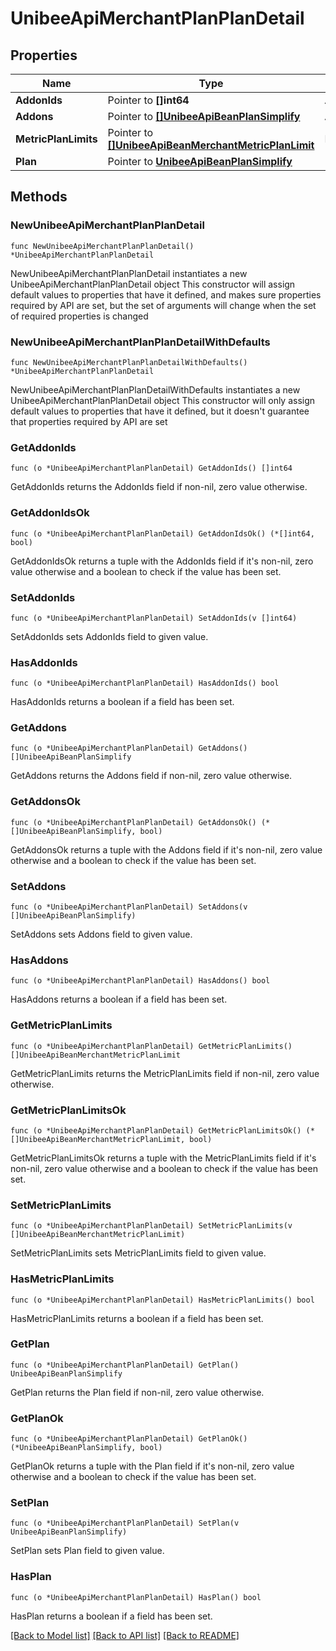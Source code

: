 # UnibeeApiMerchantPlanPlanDetail

## Properties

Name | Type | Description | Notes
------------ | ------------- | ------------- | -------------
**AddonIds** | Pointer to **[]int64** | AddonIds | [optional] 
**Addons** | Pointer to [**[]UnibeeApiBeanPlanSimplify**](UnibeeApiBeanPlanSimplify.md) | Addons | [optional] 
**MetricPlanLimits** | Pointer to [**[]UnibeeApiBeanMerchantMetricPlanLimit**](UnibeeApiBeanMerchantMetricPlanLimit.md) | MetricPlanLimits | [optional] 
**Plan** | Pointer to [**UnibeeApiBeanPlanSimplify**](UnibeeApiBeanPlanSimplify.md) |  | [optional] 

## Methods

### NewUnibeeApiMerchantPlanPlanDetail

`func NewUnibeeApiMerchantPlanPlanDetail() *UnibeeApiMerchantPlanPlanDetail`

NewUnibeeApiMerchantPlanPlanDetail instantiates a new UnibeeApiMerchantPlanPlanDetail object
This constructor will assign default values to properties that have it defined,
and makes sure properties required by API are set, but the set of arguments
will change when the set of required properties is changed

### NewUnibeeApiMerchantPlanPlanDetailWithDefaults

`func NewUnibeeApiMerchantPlanPlanDetailWithDefaults() *UnibeeApiMerchantPlanPlanDetail`

NewUnibeeApiMerchantPlanPlanDetailWithDefaults instantiates a new UnibeeApiMerchantPlanPlanDetail object
This constructor will only assign default values to properties that have it defined,
but it doesn't guarantee that properties required by API are set

### GetAddonIds

`func (o *UnibeeApiMerchantPlanPlanDetail) GetAddonIds() []int64`

GetAddonIds returns the AddonIds field if non-nil, zero value otherwise.

### GetAddonIdsOk

`func (o *UnibeeApiMerchantPlanPlanDetail) GetAddonIdsOk() (*[]int64, bool)`

GetAddonIdsOk returns a tuple with the AddonIds field if it's non-nil, zero value otherwise
and a boolean to check if the value has been set.

### SetAddonIds

`func (o *UnibeeApiMerchantPlanPlanDetail) SetAddonIds(v []int64)`

SetAddonIds sets AddonIds field to given value.

### HasAddonIds

`func (o *UnibeeApiMerchantPlanPlanDetail) HasAddonIds() bool`

HasAddonIds returns a boolean if a field has been set.

### GetAddons

`func (o *UnibeeApiMerchantPlanPlanDetail) GetAddons() []UnibeeApiBeanPlanSimplify`

GetAddons returns the Addons field if non-nil, zero value otherwise.

### GetAddonsOk

`func (o *UnibeeApiMerchantPlanPlanDetail) GetAddonsOk() (*[]UnibeeApiBeanPlanSimplify, bool)`

GetAddonsOk returns a tuple with the Addons field if it's non-nil, zero value otherwise
and a boolean to check if the value has been set.

### SetAddons

`func (o *UnibeeApiMerchantPlanPlanDetail) SetAddons(v []UnibeeApiBeanPlanSimplify)`

SetAddons sets Addons field to given value.

### HasAddons

`func (o *UnibeeApiMerchantPlanPlanDetail) HasAddons() bool`

HasAddons returns a boolean if a field has been set.

### GetMetricPlanLimits

`func (o *UnibeeApiMerchantPlanPlanDetail) GetMetricPlanLimits() []UnibeeApiBeanMerchantMetricPlanLimit`

GetMetricPlanLimits returns the MetricPlanLimits field if non-nil, zero value otherwise.

### GetMetricPlanLimitsOk

`func (o *UnibeeApiMerchantPlanPlanDetail) GetMetricPlanLimitsOk() (*[]UnibeeApiBeanMerchantMetricPlanLimit, bool)`

GetMetricPlanLimitsOk returns a tuple with the MetricPlanLimits field if it's non-nil, zero value otherwise
and a boolean to check if the value has been set.

### SetMetricPlanLimits

`func (o *UnibeeApiMerchantPlanPlanDetail) SetMetricPlanLimits(v []UnibeeApiBeanMerchantMetricPlanLimit)`

SetMetricPlanLimits sets MetricPlanLimits field to given value.

### HasMetricPlanLimits

`func (o *UnibeeApiMerchantPlanPlanDetail) HasMetricPlanLimits() bool`

HasMetricPlanLimits returns a boolean if a field has been set.

### GetPlan

`func (o *UnibeeApiMerchantPlanPlanDetail) GetPlan() UnibeeApiBeanPlanSimplify`

GetPlan returns the Plan field if non-nil, zero value otherwise.

### GetPlanOk

`func (o *UnibeeApiMerchantPlanPlanDetail) GetPlanOk() (*UnibeeApiBeanPlanSimplify, bool)`

GetPlanOk returns a tuple with the Plan field if it's non-nil, zero value otherwise
and a boolean to check if the value has been set.

### SetPlan

`func (o *UnibeeApiMerchantPlanPlanDetail) SetPlan(v UnibeeApiBeanPlanSimplify)`

SetPlan sets Plan field to given value.

### HasPlan

`func (o *UnibeeApiMerchantPlanPlanDetail) HasPlan() bool`

HasPlan returns a boolean if a field has been set.


[[Back to Model list]](../README.md#documentation-for-models) [[Back to API list]](../README.md#documentation-for-api-endpoints) [[Back to README]](../README.md)


